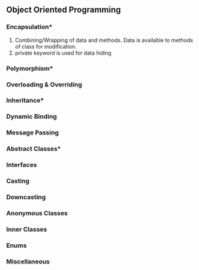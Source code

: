 ## Object Oriented Programming
### Encapsulation*
<ol>
<li> Combining/Wrapping of data and methods. Data is available to methods of class for modification. </li>
<li> private keyword is used for data hiding </li>
</ol>

### Polymorphism*
### Overloading & Overriding
### Inheritance*
### Dynamic Binding
### Message Passing
### Abstract Classes*
### Interfaces
### Casting
### Downcasting
### Anonymous Classes
### Inner Classes
### Enums
### Miscellaneous
